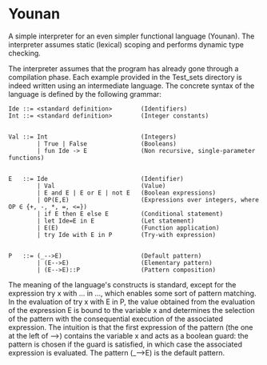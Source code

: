 # Younan
A simple interpreter for an even simpler functional language (Younan). The interpreter assumes static (lexical) scoping and performs dynamic type checking.

The interpreter assumes that the program has already gone through a compilation phase. Each example provided in the Test_sets directory is indeed written using an intermediate language. The concrete syntax of the language is defined by the following grammar:

```
Ide ::= <standard definition>        (Identifiers)
Int ::= <standard definition>        (Integer constants)


Val ::= Int                          (Integers)
        | True | False               (Booleans)
        | fun Ide -> E               (Non recursive, single-parameter functions)
        
        
E   ::= Ide                          (Identifier)
        | Val                        (Value)
        | E and E | E or E | not E   (Boolean expressions)
        | OP(E,E)                    (Expressions over integers, where OP ∈ {+, -, *, =, <=})
        | if E then E else E         (Conditional statement)        
        | let Ide=E in E             (Let statement)
        | E(E)                       (Function application)
        | try Ide with E in P        (Try-with expression)
        
        
P   ::= (_-->E)                      (Default pattern)
        | (E-->E)                    (Elementary pattern)
        | (E-->E)::P                 (Pattern composition)
```
The meaning of the language's constructs is standard, except for the expression try x with ... in ..., which enables some sort of pattern matching. In the evaluation of try x with E in P, the value obtained from the evaluation of the expression E is bound to the variable x and determines the selection of the pattern with the consequential execution of the associated expression. The intuition is that the first expression of the pattern (the one at the left of -->) contains the variable x and acts as a boolean guard: the pattern is chosen if the guard is satisfied, in which case the associated expression is evaluated. The pattern (\_-->E) is the default pattern. 
